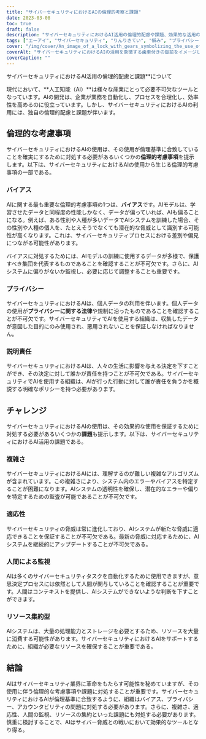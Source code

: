 ```yaml
---
title: "サイバーセキュリティにおけるAIの倫理的考察と課題"
date: 2023-03-08
toc: true
draft: false
description: "サイバーセキュリティにおけるAI活用の倫理的配慮や課題、効果的な活用のための対処方法についてご紹介します。"
tags: ["エーアイ", "サイバーセキュリティ", "りんりきてい", "僻み", "プライバシー", "アカウンタビリティ", "複雑性", "適応性", "人心掌握", "資源強度", "データプライバシー", "機械学習", "スレットインテリジェンス", "データ保護", "技術", "オートメーション", "サイバー脅威", "情報セキュリティ", "規制遵守", "デジタルトランスフォーメーション"]
cover: "/img/cover/An_image_of_a_lock_with_gears_symbolizing_the_use_of_AI.png"
coverAlt: "サイバーセキュリティにおけるAIの活用を象徴する歯車付きの錠前をイメージし、人間の手が鍵を持っていることで人間の監視を表現しています。"
coverCaption: ""
---
```

サイバーセキュリティにおけるAI活用の倫理的配慮と課題**について

現代において、**人工知能（AI）**は様々な産業にとって必要不可欠なツールとなっています。AIの開発は、企業が業務を自動化し、プロセスを合理化し、効率性を高めるのに役立っています。しかし、サイバーセキュリティにおけるAIの利用には、独自の倫理的配慮と課題が伴います。

## 倫理的な考慮事項

サイバーセキュリティにおけるAIの使用は、その使用が倫理基準に合致していることを確実にするために対処する必要があるいくつかの**倫理的考慮事項**を提示します。以下は、サイバーセキュリティにおけるAIの使用から生じる倫理的考慮事項の一部である。

### バイアス

AIに関する最も重要な倫理的考慮事項の1つは、**バイアス**です。AIモデルは、学習させたデータと同程度の性能しかなく、データが偏っていれば、AIも偏ることになる。例えば、ある性別や人種が多いデータでAIシステムを訓練した場合、その性別や人種の個人を、たとえそうでなくても潜在的な脅威として識別する可能性が高くなります。これは、サイバーセキュリティプロセスにおける差別や偏見につながる可能性があります。

バイアスに対処するためには、AIモデルの訓練に使用するデータが多様で、保護すべき集団を代表するものであることを確認することが不可欠です。さらに、AIシステムに偏りがないか監視し、必要に応じて調整することも重要です。

### プライバシー

サイバーセキュリティにおけるAIは、個人データの利用を伴います。個人データの使用が**プライバシーに関する法律**や規制に沿ったものであることを確認することが不可欠です。サイバーセキュリティでAIを使用する組織は、収集したデータが意図した目的にのみ使用され、悪用されないことを保証しなければなりません。

### 説明責任

サイバーセキュリティにおけるAIは、人々の生活に影響を与える決定を下すことができ、その決定に対して誰かが責任を持つことが不可欠である。サイバーセキュリティでAIを使用する組織は、AIが行った行動に対して誰が責任を負うかを概説する明確なポリシーを持つ必要があります。

## チャレンジ

サイバーセキュリティにおけるAIの使用は、その効果的な使用を保証するために対処する必要があるいくつかの**課題**も提示します。以下は、サイバーセキュリティにおけるAI活用の課題である。

### 複雑さ

サイバーセキュリティにおけるAIには、理解するのが難しい複雑なアルゴリズムが含まれています。この複雑さにより、システム内のエラーやバイアスを特定することが困難になります。AIシステムの透明性を確保し、潜在的なエラーや偏りを特定するための監査が可能であることが不可欠です。

### 適応性

サイバーセキュリティの脅威は常に進化しており、AIシステムが新たな脅威に適応できることを保証することが不可欠である。最新の脅威に対応するために、AIシステムを継続的にアップデートすることが不可欠である。

### 人間による監視

AIは多くのサイバーセキュリティタスクを自動化するために使用できますが、意思決定プロセスには依然として人間が関与していることを確認することが重要です。人間はコンテキストを提供し、AIシステムができないような判断を下すことができます。

### リソース集約型

AIシステムは、大量の処理能力とストレージを必要とするため、リソースを大量に消費する可能性があります。サイバーセキュリティにおけるAIをサポートするために、組織が必要なリソースを確保することが重要である。

## 結論

AIはサイバーセキュリティ業界に革命をもたらす可能性を秘めていますが、その使用に伴う倫理的な考慮事項や課題に対処することが重要です。サイバーセキュリティにおけるAIが倫理基準に合致するように、組織はバイアス、プライバシー、アカウンタビリティの問題に対処する必要があります。さらに、複雑さ、適応性、人間の監視、リソースの集約といった課題にも対処する必要があります。慎重に検討することで、AIはサイバー脅威との戦いにおいて効果的なツールとなり得る。